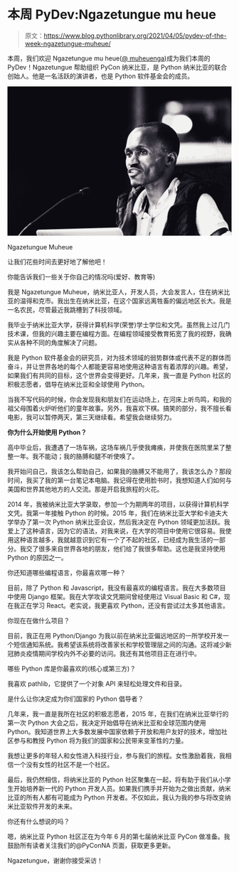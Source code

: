 # 本周 PyDev:Ngazetungue mu heue

> 原文：<https://www.blog.pythonlibrary.org/2021/04/05/pydev-of-the-week-ngazetungue-muheue/>

本周，我们欢迎 Ngazetungue mu heue([@ muheuenga](https://twitter.com/muheuenga))成为我们本周的 PyDev！Ngazetungue 帮助组织 PyCon 纳米比亚，是 Python 纳米比亚的联合创始人。他是一名活跃的演讲者，也是 Python 软件基金会的成员。

![Ngazetungue Muheue](img/1f5737ed265e6bebd3a8d79087f6974f.png)

Ngazetungue Muheue

让我们花些时间去更好地了解他吧！

你能告诉我们一些关于你自己的情况吗(爱好、教育等)

我是 Ngazetungue Muheue，纳米比亚人，开发人员，大会发言人，住在纳米比亚的温得和克市。我出生在纳米比亚，在这个国家远离牲畜的偏远地区长大。我是一名农民，尽管最近我跳槽到了科技领域。

我毕业于纳米比亚大学，获得计算机科学(荣誉)学士学位和文凭。虽然我上过几门技术课，但我的兴趣主要在编程方面。在编程领域接受教育拓宽了我的视野，我确实从各种不同的角度解决了问题。

我是 Python 软件基金会的研究员，对为技术领域的弱势群体或代表不足的群体而奋斗，并让世界各地的每个人都能更容易地使用这种语言有着浓厚的兴趣。希望，如果我们有共同的目标，这个世界会变得更好。几年来，我一直是 Python 社区的积极志愿者，倡导在纳米比亚和全球使用 Python。

当我不写代码的时候，你会发现我和朋友们在运动场上，在河床上听鸟鸣，和我的祖父母围着火炉听他们的童年故事。另外，我喜欢下棋。搞笑的部分，我不擅长看电影，我可以暂停两天，第三天继续看。希望我会继续努力。

**你为什么开始使用 Python？**

高中毕业后，我遭遇了一场车祸，这场车祸几乎使我瘫痪，并使我在医院里呆了整整一年。我不能动；我的胳膊和腿不听使唤了。

我开始问自己，我该怎么帮助自己，如果我的胳膊又不能用了，我该怎么办？那段时间，我买了我的第一台笔记本电脑。我记得在使用脸书时，我想知道人们如何与美国和世界其他地方的人交流。那是开启我旅程的火花。

2014 年，我被纳米比亚大学录取，参加一个为期两年的项目，以获得计算机科学文凭。我第一年接触 Python 的时候。2015 年，我们在纳米比亚大学和卡迪夫大学举办了第一次 Python 纳米比亚会议，然后我决定在 Python 领域更加活跃。我爱上了这种语言，因为它的语法，对我来说，在大学的项目中使用它很容易。我使用这种语言越多，我就越意识到它有一个了不起的社区，已经成为我生活的一部分。我交了很多来自世界各地的朋友，他们给了我很多帮助。这也是我坚持使用 Python 的原因之一。

你还知道哪些编程语言，你最喜欢哪一种？

目前，除了 Python 和 Javascript，我没有最喜欢的编程语言。我在大多数项目中使用 Django 框架。我在大学攻读文凭期间曾经使用过 Visual Basic 和 C#，现在我正在学习 React。老实说，我更喜欢 Python，还没有尝试过太多其他语言。

你现在在做什么项目？

目前，我正在用 Python/Django 为我以前在纳米比亚偏远地区的一所学校开发一个短信通知系统。我希望该系统将改善家长和学校管理层之间的沟通。这将减少新冠肺炎疫情期间学校内外不必要的访问。我还有其他项目正在进行中。

哪些 Python 库是你最喜欢的(核心或第三方)？

我喜欢 pathlib，它提供了一个对象 API 来轻松处理文件和目录。

是什么让你决定成为你们国家的 Python 倡导者？

几年来，我一直是我所在社区的积极志愿者，2015 年，在我们在纳米比亚举行的第一次 Python 大会之后，我决定开始倡导在纳米比亚和全球范围内使用 Python。我知道世界上大多数发展中国家依赖于开放和用户友好的技术，增加社区参与和教授 Python 将为我们的国家和公民带来变革性的力量。

我想让更多的年轻人和女性进入科技行业，参与我们的旅程。女性激励着我，我相信一个没有女性的社区不是一个社区。

最后，我仍然相信，将纳米比亚的 Python 社区聚集在一起，将有助于我们从小学生开始培养新一代的 Python 开发人员。如果我们携手并开始为之做出贡献，纳米比亚的所有人都有可能成为 Python 开发者。不仅如此，我认为我的参与将改变纳米比亚软件开发的未来。

你还有什么想说的吗？

嗯，纳米比亚 Python 社区正在为今年 6 月的第七届纳米比亚 PyCon 做准备。我鼓励所有读者关注我们的@PyConNA 页面，获取更多更新。

Ngazetungue，谢谢你接受采访！